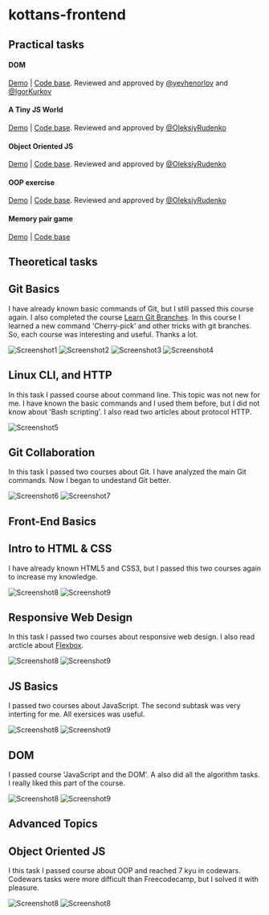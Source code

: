 # kottans-frontend

## Practical tasks
#### DOM
[Demo](https://vladk96.github.io/js-dom/) | [Code base](https://github.com/vladk96/js-dom).
Reviewed and approved by [@yevhenorlov](https://github.com/yevhenorlov) and [@IgorKurkov](https://github.com/IgorKurkov)
#### A Tiny JS World
[Demo](https://vladk96.github.io/a-tiny-JS-world/) | [Code base](https://github.com/vladk96/frontend-2019-homeworks/blob/a-tiny-js-world/submissions/vladk96/a-tiny-js-world/index.js).
Reviewed and approved by [@OleksiyRudenko](https://github.com/OleksiyRudenko)
#### Object Oriented JS
[Demo](https://vladk96.github.io/frogger-game/) | [Code base](https://github.com/vladk96/frogger-game/blob/master/js/app.js).
Reviewed and approved by [@OleksiyRudenko](https://github.com/OleksiyRudenko)
#### OOP exercise
[Demo](https://vladk96.github.io/a-tiny-JS-world/) | [Code base](https://github.com/vladk96/frontend-2019-homeworks/blob/a-tiny-oop-task/submissions/vladk96/a-tiny-js-world-oop/index.js).
 Reviewed and approved by [@OleksiyRudenko](https://github.com/OleksiyRudenko)
#### Memory pair game
[Demo](https://vladk96.github.io/memory-pair-game/) | [Code base](https://github.com/vladk96/frontend-2019-homeworks/tree/memory-game/submissions/vladk96/memory-pair-game)

## Theoretical tasks
## Git Basics

I have already known basic commands of Git, but I still passed this course again. I also completed the course [Learn Git Branches](https://learngitbranching.js.org/).
In this course I learned a new command 'Cherry-pick' and other tricks with git branches. So, each course was interesting and useful. Thanks a lot.

![Screenshot1](Git_Basics/git-basics.png)
![Screenshot2](Git_Basics/git1.png)
![Screenshot3](Git_Basics/git2.png)
![Screenshot4](Git_Basics/git3.png)

## Linux CLI, and HTTP

In this task I passed course about command line. This topic was not new for me. I have known the basic commands and I used them before, but I did not know about 'Bash scripting'.
I also read two articles about protocol HTTP.

![Screenshot5](task_linux_cli/cli-1.png)

## Git Collaboration

In this task I passed two courses about Git. I have analyzed the main Git commands. Now I began to undestand Git better.

![Screenshot6](task_git_collaboration/collaboration1.png)
![Screenshot7](task_git_collaboration/collaboration2.png)

## Front-End Basics

## Intro to HTML & CSS

I have already known HTML5 and CSS3, but I passed this two courses again to increase my knowledge.

![Screenshot8](task_html_css_intro/html-1.png)
![Screenshot9](task_html_css_intro/html_css.png)

## Responsive Web Design

In this task I passed two courses about responsive web design. I also read arcticle about [Flexbox](https://hackernoon.com/11-things-i-learned-reading-the-flexbox-spec-5f0c799c776b).

![Screenshot8](task_responsive_web_design/responsive.png)
![Screenshot9](task_responsive_web_design/flex.png)

## JS Basics

I passed two courses about JavaScript. The second subtask was very interting for me. All exersices was useful.

![Screenshot8](task_js_basics/js-intro.png)
![Screenshot9](task_js_basics/algorithm.png)

## DOM

I passed course 'JavaScript and the DOM'. A also did all the algorithm tasks. I really liked this part of the course.

![Screenshot8](task_js_dom/dom.png)
![Screenshot9](task_js_dom/dom2.png)

## Advanced Topics

## Object Oriented JS

I this task I passed course about OOP and reached 7 kyu in codewars. Codewars tasks were more difficult than Freecodecamp, but I solved it with pleasure.

![Screenshot8](task_js_oop/oop.png)
![Screenshot8](task_js_oop/codewars.png)
